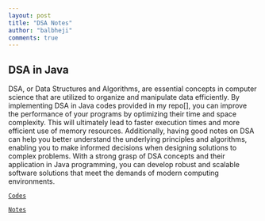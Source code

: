 ```yaml
---
layout: post
title: "DSA Notes"
author: "balbheji"
comments: true
---
```


## DSA in Java

DSA, or Data Structures and Algorithms, are essential concepts in computer science that are utilized to organize and manipulate data efficiently. By implementing DSA in Java codes provided in my repo[], you can improve the performance of your programs by optimizing their time and space complexity. This will ultimately lead to faster execution times and more efficient use of memory resources. Additionally, having good notes on DSA can help you better understand the underlying principles and algorithms, enabling you to make informed decisions when designing solutions to complex problems. With a strong grasp of DSA concepts and their application in Java programming, you can develop robust and scalable software solutions that meet the demands of modern computing environments.

[`Codes`](https://github.com/SauRavRwT/DSA-Java-Notes/blob/main/DSA.java)

[`Notes`](https://github.com/SauRavRwT/DSA-Java-Notes/blob/main/DSA%20in%20Java-Notes.pdf)

